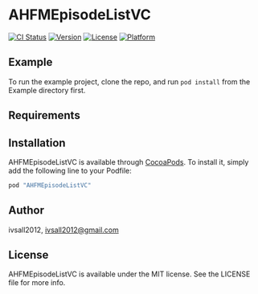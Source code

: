 # AHFMEpisodeListVC

[![CI Status](http://img.shields.io/travis/ivsall2012/AHFMEpisodeListVC.svg?style=flat)](https://travis-ci.org/ivsall2012/AHFMEpisodeListVC)
[![Version](https://img.shields.io/cocoapods/v/AHFMEpisodeListVC.svg?style=flat)](http://cocoapods.org/pods/AHFMEpisodeListVC)
[![License](https://img.shields.io/cocoapods/l/AHFMEpisodeListVC.svg?style=flat)](http://cocoapods.org/pods/AHFMEpisodeListVC)
[![Platform](https://img.shields.io/cocoapods/p/AHFMEpisodeListVC.svg?style=flat)](http://cocoapods.org/pods/AHFMEpisodeListVC)

## Example

To run the example project, clone the repo, and run `pod install` from the Example directory first.

## Requirements

## Installation

AHFMEpisodeListVC is available through [CocoaPods](http://cocoapods.org). To install
it, simply add the following line to your Podfile:

```ruby
pod "AHFMEpisodeListVC"
```

## Author

ivsall2012, ivsall2012@gmail.com

## License

AHFMEpisodeListVC is available under the MIT license. See the LICENSE file for more info.
